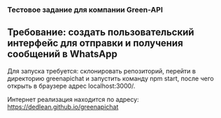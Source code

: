 ### Тестовое задание для компании Green-API
## Требование: создать пользовательский интерфейс для отправки и получения сообщений в WhatsApp

Для запуска требуется: склонировать репозиторий, перейти в директорию greenapichat и запустить команду npm start, после чего открыть в браузере адрес localhost:3000/.

Интернет реализация находится по адресу: https://dedlean.github.io/greenapichat
